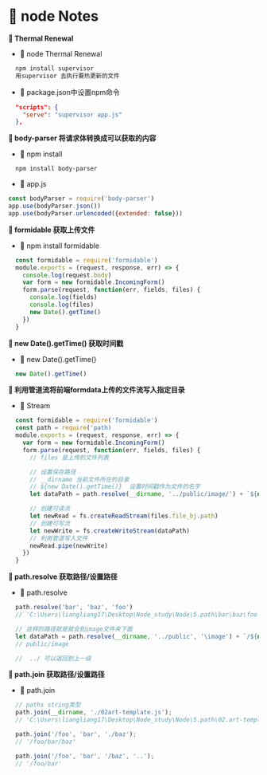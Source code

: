 # &#x1F3A8; node Notes

**&#x1F381;  Thermal Renewal**

+ &#x1F6EB;  node Thermal Renewal
```txt
  npm install supervisor
  用supervisor 去执行要热更新的文件
```
+ &#x1F6EB;  package.json中设置npm命令
```json
  "scripts": {
    "serve": "supervisor app.js"
  },
```
**&#x1F381;  body-parser 将请求体转换成可以获取的内容**
+ &#x1F6EB;  npm install
```txt 
  npm install body-parser
```
+ &#x1F6EB;  app.js
```js 
const bodyParser = require('body-parser')
app.use(bodyParser.json())
app.use(bodyParser.urlencoded({extended: false}))
```
**&#x1F381; formidable 获取上传文件**
+ &#x1F6EB;  npm install formidable
```js
  const formidable = require('formidable')
  module.exports = (request, response, err) => {
    console.log(request.body)
    var form = new formidable.IncomingForm()
    form.parse(request, function(err, fields, files) {
      console.log(fields)
      console.log(files)
      new Date().getTime()
    })
  }
```

**&#x1F381; new Date().getTime() 获取时间戳**
+ &#x1F6EB;  new Date().getTime()
```js
  new Date().getTime()
```

**&#x1F381; 利用管道流将前端formdata上传的文件流写入指定目录**
+ &#x1F6EB;  Stream
```js
  const formidable = require('formidable')
  const path = require('path)
  module.exports = (request, response, err) => {
    var form = new formidable.IncomingForm()
    form.parse(request, function(err, fields, files) {
      // files 是上传的文件列表

      // 设置保存路径   
      // __dirname 当前文件所在的目录
      // ${new Date().getTime()}  设置时间戳作为文件的名字
      let dataPath = path.resolve(__dirname, '../public/image/') + `${new Date().getTime()}` + '.png'

      // 创建可读流
      let newRead = fs.createReadStream(files.file_bj.path)
      // 创建可写流
      let newWrite = fs.createWriteStream(dataPath)
      // 利用管道写入文件
      newRead.pipe(newWrite)
    })
  }
```

**&#x1F381; path.resolve 获取路径/设置路径**
+ &#x1F6EB;  path.resolve
```js
  path.resolve('bar', 'baz', 'foo')
  // 'C:\Users\liangliang17\Desktop\Node_study\Node\5.path\bar\baz\foo'

  // 这样的路径就是就会到image文件夹下面
  let dataPath = path.resolve(__dirname, '../public', '\image') + `/${new Date().getTime()}` + '.png'
  // public/image 

  //  ../ 可以返回到上一级
```


**&#x1F381; path.join 获取路径/设置路径**
+ &#x1F6EB;  path.join
```js
  // paths string类型
  path.join(__dirname, './02art-template.js');
  // 'C:\Users\liangliang17\Desktop\Node_study\Node\5.path\02.art-template.js'

  path.join('/foo', 'bar', './baz');
  // '/foo/bar/baz'

  path.join('/foo', 'bar', '/baz', '..');
  // '/foo/bar'
```

